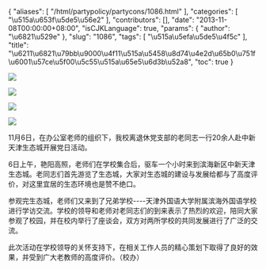 {
    "aliases": [
        "/html/partypolicy/partycons/1086.html"
    ],
    "categories": [
        "\u515a\u653f\u5de5\u56e2"
    ],
    "contributors": [],
    "date": "2013-11-08T00:00:00+08:00",
    "isCJKLanguage": true,
    "params": {
        "author": "\u6821\u529e"
    },
    "slug": "1086",
    "tags": [
        "\u515a\u5efa\u5de5\u4f5c"
    ],
    "title": "\u6211\u6821\u79bb\u9000\u4f11\u515a\u5458\u8d74\u4e2d\u65b0\u751f\u6001\u57ce\u5f00\u5c55\u515a\u65e5\u6d3b\u52a8",
    "toc": true
}

![](https://cdn.tfls.online/mirror/full/a77a69a72f972e87b02e83333684389107136cb6.jpg)




![](https://cdn.tfls.online/mirror/full/df1f3c3eb165d6851e315f44a2f2f77186390752.jpg)




![](https://cdn.tfls.online/mirror/full/70705adb9ab2fb32a74891f6699fab3660618974.jpg)




![](https://cdn.tfls.online/mirror/full/163b866ed12bfca02818444f789e368acc8b05f6.jpg)




  





 




  





11月6日，在办公室老师的组织下，我校离退休党支部的老同志一行20余人赴中新天津生态城开展党日活动。




6日上午，艳阳高照，老师们在学校集合后，驱车一个小时来到滨海新区中新天津生态城。老同志们首先游览了生态城，大家对生态城的建设与发展给都与了高度评价，对这里宜居的生态环境也是赞不绝口。




参观完生态城，老师们又来到了兄弟学校----天津外国语大学附属滨海外国语学校进行学访交流。学校的领导和老师对老同志们的到来表示了热烈的欢迎，陪同大家参观了校园，并在校内举行了座谈会，双方对两所学校的共同发展进行了广泛的交流。




此次活动在学校领导的关怀支持下，在相关工作人员的精心策划下取得了良好的效果，并受到广大老教师的高度评价。（校办）




  





  








